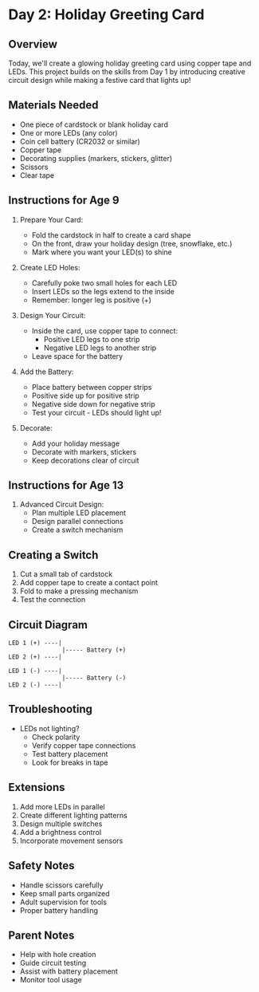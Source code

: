 # Day 2: Holiday Greeting Card

## Overview
Today, we'll create a glowing holiday greeting card using copper tape and LEDs. This project builds on the skills from Day 1 by introducing creative circuit design while making a festive card that lights up!

## Materials Needed
- One piece of cardstock or blank holiday card
- One or more LEDs (any color)
- Coin cell battery (CR2032 or similar)
- Copper tape
- Decorating supplies (markers, stickers, glitter)
- Scissors
- Clear tape

## Instructions for Age 9

1. Prepare Your Card:
   - Fold the cardstock in half to create a card shape
   - On the front, draw your holiday design (tree, snowflake, etc.)
   - Mark where you want your LED(s) to shine

2. Create LED Holes:
   - Carefully poke two small holes for each LED
   - Insert LEDs so the legs extend to the inside
   - Remember: longer leg is positive (+)

3. Design Your Circuit:
   - Inside the card, use copper tape to connect:
     - Positive LED legs to one strip
     - Negative LED legs to another strip
   - Leave space for the battery

4. Add the Battery:
   - Place battery between copper strips
   - Positive side up for positive strip
   - Negative side down for negative strip
   - Test your circuit - LEDs should light up!

5. Decorate:
   - Add your holiday message
   - Decorate with markers, stickers
   - Keep decorations clear of circuit

## Instructions for Age 13

1. Advanced Circuit Design:
   - Plan multiple LED placement
   - Design parallel connections
   - Create a switch mechanism

## Creating a Switch
1. Cut a small tab of cardstock
2. Add copper tape to create a contact point
3. Fold to make a pressing mechanism
4. Test the connection

## Circuit Diagram
```
LED 1 (+) ----|
               |----- Battery (+)
LED 2 (+) ----|

LED 1 (-) ----|
               |----- Battery (-)
LED 2 (-) ----|
```

## Troubleshooting
- LEDs not lighting?
  - Check polarity
  - Verify copper tape connections
  - Test battery placement
  - Look for breaks in tape

## Extensions
1. Add more LEDs in parallel
2. Create different lighting patterns
3. Design multiple switches
4. Add a brightness control
5. Incorporate movement sensors

## Safety Notes
- Handle scissors carefully
- Keep small parts organized
- Adult supervision for tools
- Proper battery handling

## Parent Notes
- Help with hole creation
- Guide circuit testing
- Assist with battery placement
- Monitor tool usage
